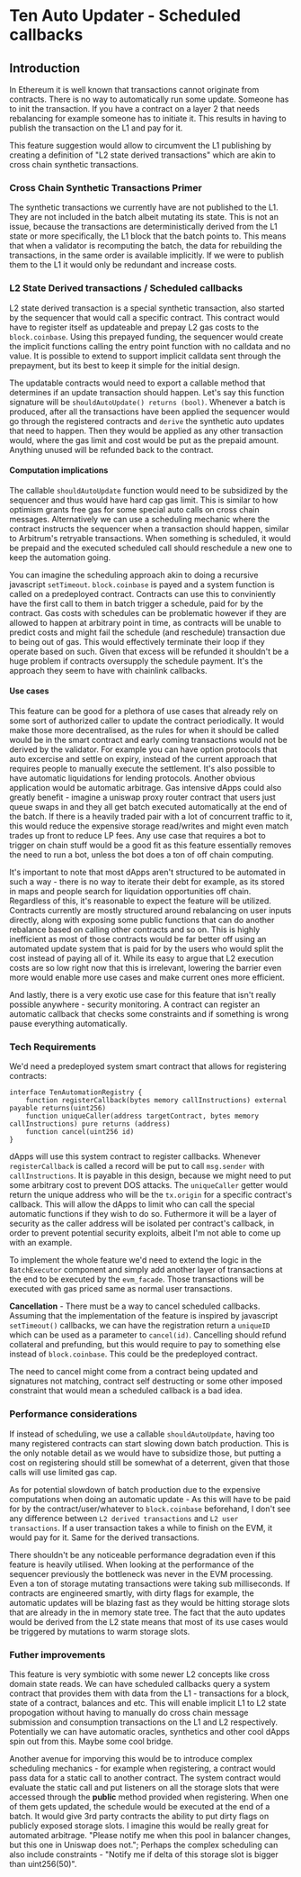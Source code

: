 # Ten Auto Updater - Scheduled callbacks

## Introduction

In Ethereum it is well known that transactions cannot originate from contracts. There is no way to automatically run some update. Someone has to init the transaction. If you have a contract on a layer 2 that needs rebalancing for example someone has to initiate it. This results in having to publish the transaction on the L1 and pay for it.


This feature suggestion would allow to circumvent the L1 publishing by creating a definition of "L2 state derived transactions" which are akin to cross chain synthetic transactions.


### Cross Chain Synthetic Transactions Primer

The synthetic transactions we currently have are not published to the L1. They are not included in the batch albeit mutating its state. This is not an issue, because the transactions are deterministically derived from the L1 state or more specifically, the L1 block that the batch points to. This means that when a validator is recomputing the batch, the data for rebuilding the transactions, in the same order is available implicitly. If we were to publish them to the L1 it would only be redundant and increase costs.


### L2 State Derived transactions / Scheduled callbacks

L2 state derived transaction is a special synthetic transaction, also started by the sequencer that would call a specific contract. This contract would have to register itself as updateable and prepay L2 gas costs to the `block.coinbase`. Using this prepayed funding, the sequencer would create the implicit functions calling the entry point function with no calldata and no value. It is possible to extend to support implicit calldata sent through the prepayment, but its best to keep it simple for the initial design.

The updatable contracts would need to export a callable method that determines if an update transaction should happen. Let's say this function signature will be `shouldAutoUpdate() returns (bool)`. 
Whenever a batch is produced, after all the transactions have been applied the sequencer would go through the registered contracts and `derive` the synthetic auto updates that need to happen. Then they would be applied as any other transaction would, where the gas limit and cost would be put as the prepaid amount. Anything unused will be refunded back to the contract.

#### Computation implications

The callable `shouldAutoUpdate` function would need to be subsidized by the sequencer and thus would have hard cap gas limit. This is similar to how optimism grants free gas for some special auto calls on cross chain messages. Alternatively we can use a scheduling mechanic where the contract instructs the sequencer when a transaction should happen, similar to Arbitrum's retryable transactions. When something is scheduled, it would be prepaid and the executed scheduled call should reschedule a new one to keep the automation going.

You can imagine the scheduling approach akin to doing a recursive javascript `setTimeout`. `block.coinbase` is payed and a system function is called on a predeployed contract. Contracts can use this to conviniently have the first call to them in batch trigger a schedule, paid for by the contract. Gas costs with schedules can be problematic however if they are allowed to happen at arbitrary point in time, as contracts will be unable to predict costs and might fail the schedule (and reschedule) transaction due to being out of gas. This would effectively terminate their loop if they operate based on such. Given that excess will be refunded it shouldn't be a huge problem if contracts oversupply the schedule payment. It's the approach they seem to have with chainlink callbacks.

#### Use cases

This feature can be good for a plethora of use cases that already rely on some sort of authorized caller to update the contract periodically. It would make those more decentralised, as the rules for when it should be called would be in the smart contract and early coming transactions would not be derived by the validator. 
For example you can have option protocols that auto excercise and settle on expiry, instead of the current approach that requires people to manually execute the settlement. 
It's also possible to have automatic liquidations for lending protocols. 
Another obvious application would be automatic arbitrage.
Gas intensive dApps could also greatly benefit - imagine a uniswap proxy router contract that users just queue swaps in and they all get batch executed automatically at the end of the batch. If there is a heavily traded pair with a lot of concurrent traffic to it, this would reduce the expensive storage read/writes and might even match trades up front to reduce LP fees.
Any use case that requires a bot to trigger on chain stuff would be a good fit as this feature essentially removes the need to run a bot, unless the bot does a ton of off chain computing.

It's important to note that most dApps aren't structured to be automated in such a way - there is no way to iterate their debt for example, as its stored in maps and people search for liquidation opportunities off chain. Regardless of this, it's reasonable to expect the feature will be utilized. Contracts currently are mostly structured around rebalancing on user inputs directly, along with exposing some public functions that can do another rebalance based on calling other contracts and so on. This is highly inefficient as most of those contracts would be far better off using an automated update system that is paid for by the users who would split the cost instead of paying all of it. While its easy to argue that L2 execution costs are so low right now that this is irrelevant, lowering the barrier even more would enable more use cases and make current ones more efficient. 


And lastly, there is a very exotic use case for this feature that isn't really possible anywhere - security monitoring. A contract can register an automatic callback that checks some constraints and if something is wrong pause everything automatically. 

### Tech Requirements

We'd need a predeployed system smart contract that allows for registering contracts:

```solidity
interface TenAutomationRegistry {
    function registerCallback(bytes memory callInstructions) external payable returns(uint256)
    function uniqueCaller(address targetContract, bytes memory callInstructions) pure returns (address)
    function cancel(uint256 id)
}
```

dApps will use this system contract to register callbacks. Whenever `registerCallback` is called a record will be put to call `msg.sender` with `callInstructions`.
It is payable in this design, because we might need to put some arbitrary cost to prevent DOS attacks.
The `uniqueCaller` getter would return the unique address who will be the `tx.origin` for a specific contract's callback. This will allow the dApps to limit who can call the special automatic functions if they wish to do so. Futhermore it will be a layer of security as the caller address will be isolated per contract's callback, in order to prevent potential security exploits, albeit I'm not able to come up with an example.


To implement the whole feature we'd need to extend the logic in the `BatchExecutor` component and simply add another layer of transactions at the end to be executed by the `evm_facade`. Those transactions will be executed with gas priced same as normal user transactions. 

**Cancellation** - There must be a way to cancel scheduled callbacks. Assuming that the implementation of the feature is inspired by javascript `setTimeout()` callbacks, we can have the registration return a `uniqueID` which can be used as a parameter to `cancel(id)`. Cancelling should refund collateral and prefunding, but this would require to pay to something else instead of `block.coinbase`. This could be the predeployed contract.

The need to cancel might come from a contract being updated and signatures not matching, contract self destructing or some other imposed constraint that would mean a scheduled callback is a bad idea.


### Performance considerations

If instead of scheduling, we use a callable `shouldAutoUpdate`, having too many registered contracts can start slowing down batch production. This is the only notable detail as we would have to subsidize those, but putting a cost on registering should still be somewhat of a deterrent, given that those calls will use limited gas cap.

As for potential slowdown of batch production due to the expensive computations when doing an automatic update - As this will have to be paid for by the contract/user/whatever to `block.coinbase` beforehand, I don't see any difference between `L2 derived transactions` and `L2 user transactions`. If a user transaction takes a while to finish on the EVM, it would pay for it. Same for the derived transactions.

There shouldn't be any noticeable performance degradation even if this feature is heavily utilised. When looking at the performance of the sequencer previously the bottleneck was never in the EVM processing. Even a ton of storage mutating transactions were taking sub milliseconds. If contracts are engineered smartly, with dirty flags for example, the automatic updates will be blazing fast as they would be hitting storage slots that are already in the in memory state tree. The fact that the auto updates would be derived from the L2 state means that most of its use cases would be triggered by mutations to warm storage slots.


### Futher improvements

This feature is very symbiotic with some newer L2 concepts like cross domain state reads. We can have scheduled callbacks query a system contract that provides them with data from the L1 - transactions for a block, state of a contract, balances and etc. This will enable implicit L1 to L2 state propogation without having to manually do cross chain message submission and consumption transactions on the L1 and L2 respectively. Potentially we can have automatic oracles, synthetics and other cool dApps spin out from this. Maybe some cool bridge. 

Another avenue for imporving this would be to introduce complex scheduling mechanics - for example when registering, a contract would pass data for a static call to another contract. The system contract would evaluate the static call and put listeners on all the storage slots that were accessed through the **public** method provided when registering. When one of them gets updated, the schedule would be executed at the end of a batch. It would give 3rd party contracts the ability to put dirty flags on publicly exposed storage slots. I imagine this would be really great for automated arbitrage. "Please notify me when this pool in balancer changes, but this one in Uniswap does not."; Perhaps the complex scheduling can also include constraints - "Notify me if delta of this storage slot is bigger than uint256(50)".
